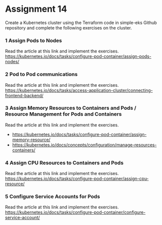 # Assignment 14

Create a Kubernetes cluster using the Terraform code in simple-eks Github repository and complete the following exercises on the cluster.


### 1  Assign Pods to Nodes 
Read the article at this link and implement the exercises.
https://kubernetes.io/docs/tasks/configure-pod-container/assign-pods-nodes/

### 2  Pod to Pod communications
Read the article at this link and implement the exercises.
https://kubernetes.io/docs/tasks/access-application-cluster/connecting-frontend-backend/

### 3  Assign Memory Resources to Containers and Pods / Resource Management for Pods and Containers
Read the article at this link and implement the exercises.
* https://kubernetes.io/docs/tasks/configure-pod-container/assign-memory-resource/
* https://kubernetes.io/docs/concepts/configuration/manage-resources-containers/

### 4  Assign CPU Resources to Containers and Pods
Read the article at this link and implement the exercises.
https://kubernetes.io/docs/tasks/configure-pod-container/assign-cpu-resource/

### 5  Configure Service Accounts for Pods
Read the article at this link and implement the exercises.
https://kubernetes.io/docs/tasks/configure-pod-container/configure-service-account/


